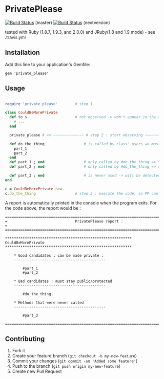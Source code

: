 # PrivatePlease

[![Build Status](https://travis-ci.org/alainravet/private_please.png?branch=master)](https://travis-ci.org/alainravet/private_please)
(master)
[![Build Status](https://travis-ci.org/alainravet/private_please.png?branch=nextversion)](https://travis-ci.org/alainravet/private_please)
(nextversion)

tested with Ruby (1.8.7, 1.9.3, and 2.0.0) and JRuby(1.8 and 1.9 mode) - see .travis.yml

## Installation

Add this line to your application's Gemfile:

    gem 'private_please'

## Usage

```ruby

require 'private_please'        # step 1

class CouldBeMorePrivate
  def to_s                      # not observed -> won't appear in the report.
    # ...
  end

  private_please # << ~~~~~~~~~~~~~~ # step 2 : start observing ~~~~~~~~~~~~~~~~~~*

  def do_the_thing                  # is called by class' users => must stay public (case #1)
    part_1
    part_2
  end
  def part_1 ; end                  # only called by #do_the_thing => should be private (case #2)
  def part_2 ; end                  # only called by #do_the_thing => should be private (case #2)

  def part_3 ; end                  # is never used -> will be detected. (case #3)
end

c = CouldBeMorePrivate.new  
c.do_the_thing				    # step 3 : execute the code, so PP can observe and deduce.
```
A report is automatically printed in the console when the program exits.
For the code above, the report would be :

    ====================================================================================
    =                               PrivatePlease report :                             =
    ====================================================================================

    **********************************************************
    CouldBeMorePrivate
    **********************************************************

        * Good candidates : can be made private :
        ------------------------------------------

            #part_1
            #part_2

        * Bad candidates : must stay public/protected
        ------------------------------------------

            #do_the_thing

        * Methods that were never called
        ------------------------------------------

            #part_3

    ====================================================================================


## Contributing

1. Fork it
2. Create your feature branch (`git checkout -b my-new-feature`)
3. Commit your changes (`git commit -am 'Added some feature'`)
4. Push to the branch (`git push origin my-new-feature`)
5. Create new Pull Request
